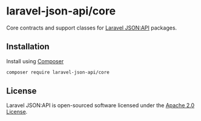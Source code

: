 # laravel-json-api/core

Core contracts and support classes for [Laravel JSON:API](https://laraveljsonapi.io) packages.

## Installation

Install using [Composer](https://getcomposer.org)

```bash
composer require laravel-json-api/core
```

## License

Laravel JSON:API is open-sourced software licensed under the [Apache 2.0 License](./LICENSE).
